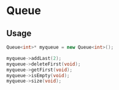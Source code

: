 Queue
=====
Usage
-----
```c++
Queue<int>* myqueue = new Queue<int>();

myqueue->addLast(2);
myqueue->deleteFirst(void);
myqueue->getFirst(void);
myqueue->isEmpty(void);
myqueue->size(void);
```
